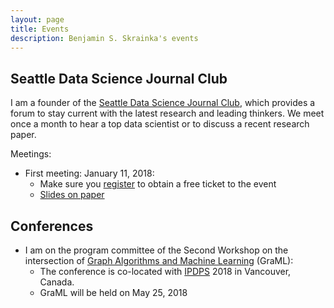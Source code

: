 ```yaml
---
layout: page
title: Events
description: Benjamin S. Skrainka's events
---
```


## Seattle Data Science Journal Club

I am a founder of the [Seattle Data Science Journal Club](https://www.eventbrite.com/e/seattle-data-science-journal-club-tickets-41223518654), which provides a forum to stay current
with the latest research and leading thinkers.  We meet once a month to hear a top data scientist or
to discuss a recent research paper.

Meetings:

*   First meeting: January 11, 2018:
    - Make sure you [register](https://www.eventbrite.com/e/seattle-data-science-journal-club-tickets-41223518654) to obtain a free ticket to the event
    - [Slides on paper](/talks/M1_WagerAthey.pdf)


##   Conferences

*   I am on the program committee of the Second Workshop on the intersection of [Graph Algorithms and Machine Learning](http://hpc.pnl.gov/graml) (GraML):
    -   The conference is co-located with [IPDPS](http://www.ipdps.org/) 2018 in Vancouver, Canada. 
    -   GraML will be held on May 25, 2018
